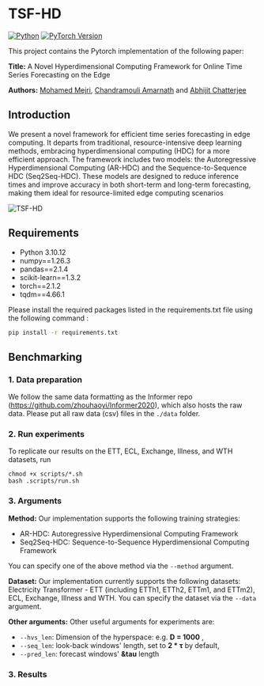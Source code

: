 # TSF-HD

[![Python](https://img.shields.io/badge/Python-3.10.12-blue.svg)](https://www.python.org/downloads/release/python-31012/)
[![PyTorch Version](https://img.shields.io/badge/PyTorch-2.1.2-blue.svg)](https://pytorch.org/)



This project contains the Pytorch implementation of the following paper:

**Title:** A Novel Hyperdimensional Computing Framework for  Online Time Series Forecasting on the Edge

**Authors:** [Mohamed Mejri](mohamed.mejri@gatech.edu), [Chandramouli Amarnath](chandamarnath@gatech.edu) and [Abhijit Chatterjee](abhijit.chatterjee@ece.gatech.edu)

## Introduction

We present a novel framework for efficient time series forecasting in edge computing. It departs from traditional, resource-intensive deep learning methods, embracing hyperdimensional computing (HDC) for a more efficient approach. The framework includes two models: the Autoregressive Hyperdimensional Computing (AR-HDC) and the Sequence-to-Sequence HDC (Seq2Seq-HDC). These models are designed to reduce inference times and improve accuracy in both short-term and long-term forecasting, making them ideal for resource-limited edge computing scenarios

![TSF-HD](https://github.com/tsfhd2024/tsf-hd/blob/main/data/image/AR-Seq2Seq-Overview.png)

## Requirements

* Python 3.10.12
* numpy==1.26.3
* pandas==2.1.4
* scikit-learn==1.3.2
* torch==2.1.2
* tqdm==4.66.1

Please install the required packages listed in the requirements.txt file using the following command :

``` bash
pip install -r requirements.txt
```
## Benchmarking

### 1. Data preparation

We follow the same data formatting as the Informer repo (https://github.com/zhouhaoyi/Informer2020), which also hosts the raw data.
Please put all raw data (csv) files in the ```./data``` folder.

### 2. Run experiments

To replicate our results on the ETT, ECL, Exchange, Illness, and WTH datasets, run
```
chmod +x scripts/*.sh
bash .scripts/run.sh
```

### 3.  Arguments

**Method:** Our implementation supports the following training strategies:
- AR-HDC: Autoregressive Hyperdimensional Computing Framework
- Seq2Seq-HDC: Sequence-to-Sequence Hyperdimensional Computing Framework


You can specify one of the above method via the ```--method``` argument.

**Dataset:** Our implementation currently supports the following datasets: Electricity Transformer - ETT (including ETTh1, ETTh2, ETTm1, and ETTm2), ECL, Exchange, Illness and WTH. You can specify the dataset via the ```--data``` argument.

**Other arguments:** Other useful arguments for experiments are:
- ```--hvs_len```: Dimension of the hyperspace: e.g. **D = 1000** ,
- ```--seq_len```: look-back windows' length, set to **2 * &tau;** by default,
- ```--pred_len```: forecast windows' **&tau** length

 ### 3.  Results
